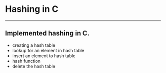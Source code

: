<h1>Hashing in C</h1>
<hr/>
<h2>Implemented hashing in C.</h2>

<ul>
  <li>creating a hash table</li>
  <li>lookup for an element in hash table</li>
  <li>insert an element to hash table</li>
  <li>hash function</li>
  <li>delete the hash table</li>
</ul>
